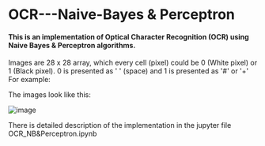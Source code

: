 # OCR---Naive-Bayes & Perceptron
#### This is an implementation of Optical Character Recognition (OCR) using Naive Bayes & Perceptron algorithms.


Images are 28 x 28 array, which every cell (pixel) could be 0 (White pixel) or 1 (Black pixel).
0 is presented as ' ' (space) and 1 is presented as '#' or '+'
For example:

The images look like this:

![image](https://user-images.githubusercontent.com/52383427/176714260-00474ffc-5971-4dee-b23f-cbd37130754c.png)

There is detailed description of the implementation in the jupyter file OCR_NB&Perceptron.ipynb
